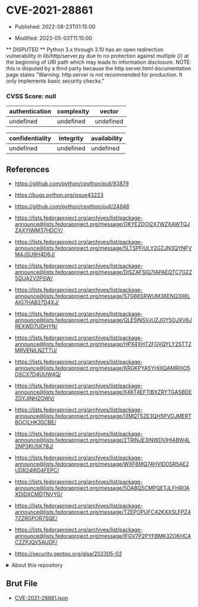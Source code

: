 # CVE-2021-28861

- Published: 2022-08-23T01:15:00

- Modified: 2023-05-03T11:15:00

** DISPUTED ** Python 3.x through 3.10 has an open redirection vulnerability in lib/http/server.py due to no protection against multiple (/) at the beginning of URI path which may leads to information disclosure. NOTE: this is disputed by a third party because the http.server.html documentation page states "Warning: http.server is not recommended for production. It only implements basic security checks."

### CVSS Score: **null**

| authentication | complexity | vector |
| --- | --- | --- |
| undefined | undefined | undefined |

| confidentiality | integrity | availability |
| --- | --- | --- |
| undefined | undefined | undefined |

## References

* https://github.com/python/cpython/pull/93879

* https://bugs.python.org/issue43223

* https://github.com/python/cpython/pull/24848

* https://lists.fedoraproject.org/archives/list/package-announce@lists.fedoraproject.org/message/OKYE2DOI2X7WZXAWTQJZAXYIWM37HDCY/

* https://lists.fedoraproject.org/archives/list/package-announce@lists.fedoraproject.org/message/5LTSPFIULY2GZJN3QYNFVM4JSU6H4D6J/

* https://lists.fedoraproject.org/archives/list/package-announce@lists.fedoraproject.org/message/DISZAFSIQ7IAPAEQTC7G2Z5QUA2V2PSW/

* https://lists.fedoraproject.org/archives/list/package-announce@lists.fedoraproject.org/message/S7G66SRWUM36ENQ3X6LAIG7HAB27D4XJ/

* https://lists.fedoraproject.org/archives/list/package-announce@lists.fedoraproject.org/message/QLE5INSVJUZJGY5OJXV6JREXWD7UDHYN/

* https://lists.fedoraproject.org/archives/list/package-announce@lists.fedoraproject.org/message/HPX4XHT2FGVQYLY2STT2MRVENILNZTTU/

* https://lists.fedoraproject.org/archives/list/package-announce@lists.fedoraproject.org/message/KRGKPYA5YHIXQAMRIXO5DSCX7D4UUW4Q/

* https://lists.fedoraproject.org/archives/list/package-announce@lists.fedoraproject.org/message/X46T4EFTIBXZRYTGASBDEZGYJINH2OWV/

* https://lists.fedoraproject.org/archives/list/package-announce@lists.fedoraproject.org/message/I3MQT5ZE3QH5PVDJMERTBOCILHK35CBE/

* https://lists.fedoraproject.org/archives/list/package-announce@lists.fedoraproject.org/message/2TRINJE3INWDVIHIABW4L2NP3RUSK7BJ/

* https://lists.fedoraproject.org/archives/list/package-announce@lists.fedoraproject.org/message/WXF6MQ74HVIDDSR5AE2UDR24I6D4FEPC/

* https://lists.fedoraproject.org/archives/list/package-announce@lists.fedoraproject.org/message/5OABQ5CMPQETJLFHROAXDIDXCMDTNVYG/

* https://lists.fedoraproject.org/archives/list/package-announce@lists.fedoraproject.org/message/TZEPOPUFC42KXXSLFPZ47ZZRGPOR7SQE/

* https://lists.fedoraproject.org/archives/list/package-announce@lists.fedoraproject.org/message/IFGV7P2PYFBMK32OKHCAC2ZPJQV5AUDF/

* https://security.gentoo.org/glsa/202305-02

<details>
<summary>About this repository</summary> 

  This repository is part of the project [Live Hack CVE](https://github.com/Live-Hack-CVE). Main website can be found [www.live-hack.org](https://www.live-hack.org) 
  
  Made by [Sn0wAlice](https://github.com/Sn0wAlice) for the people that care about security and need to have a feed of the latest CVEs. Hope you enjoy it, don't forget to star the repo and follow me on [Twitter](https://twitter.com/Sn0wAlice) and [Github](https://github.com/Sn0wAlice). And that is my [personnal website](https://www.alice-snow.me/)

  - [Home Page](https://github.com/Live-Hack-CVE)
  - [Framework](https://github.com/Live-Hack-CVE/cve-framework)
  - [CVE database](https://github.com/Live-Hack-CVE/full_database)
  - [Changelog](https://github.com/Live-Hack-CVE/Changelog)
</details>

## Brut File

* [CVE-2021-28861.json](https://raw.githubusercontent.com/Live-Hack-CVE/full_database/main/cves/2021/CVE-2021-28861.json)

